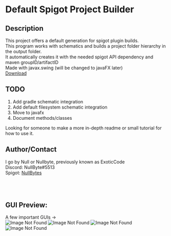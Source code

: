 Default Spigot Project Builder
==========

Description
------------
This project offers a default generation for spigot plugin builds.
<br>
This program works with schematics and builds a project folder hierarchy in the output folder.
<br>
It automatically creates it with the needed spigot API dependency and maven groupID/artifactID
<br>
Made with javax.swing (will be changed to javaFX later)
<br>
<a href="https://github.com/Corey-Null/SpigotProjectBuilder/raw/master/downloads/ProjectBuilder.jar">Download</a>

TODO
------

<ol>
<li>Add gradle schematic integration</li>
<li>Add default filesystem schematic integration</li>
<li>Move to javafx</li>
<li>Document methods/classes</li>
</ol>

Looking for someone to make a more in-depth readme or small tutorial for how to use it.

Author/Contact
-----------------

I go by Null or Nullbyte, previously known as ExoticCode
<br>
Discord: NullByte#5513
<br>
Spigot: <a href="https://www.spigotmc.org/members/nullbytes.142730/">NullBytes</a>
<br>
<br>
<br>
<br>

GUI Preview:
---------------
A few important GUIs ->
<br>
![Image Not Found](https://i.imgur.com/AnBp53k.png)
![Image Not Found](https://i.imgur.com/Vwi8L5Y.png)
![Image Not Found](https://i.imgur.com/SMlZB56.png)
![Image Not Found](https://i.imgur.com/Htc5k3i.png)